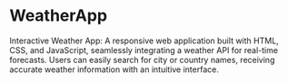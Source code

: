 # WeatherApp
Interactive Weather App: A responsive web application built with HTML, CSS, and JavaScript, seamlessly integrating a weather API for real-time forecasts. Users can easily search for city or country names, receiving accurate weather information with an intuitive interface.
